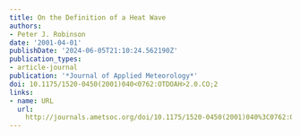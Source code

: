```yaml
---
title: On the Definition of a Heat Wave
authors:
- Peter J. Robinson
date: '2001-04-01'
publishDate: '2024-06-05T21:10:24.562190Z'
publication_types:
- article-journal
publication: '*Journal of Applied Meteorology*'
doi: 10.1175/1520-0450(2001)040<0762:OTDOAH>2.0.CO;2
links:
- name: URL
  url: 
    http://journals.ametsoc.org/doi/10.1175/1520-0450(2001)040%3C0762:OTDOAH%3E2.0.CO;2
---
```

